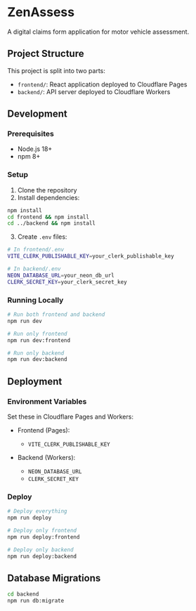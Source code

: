 # ZenAssess

A digital claims form application for motor vehicle assessment.

## Project Structure

This project is split into two parts:

- `frontend/`: React application deployed to Cloudflare Pages
- `backend/`: API server deployed to Cloudflare Workers

## Development

### Prerequisites

- Node.js 18+
- npm 8+

### Setup

1. Clone the repository
2. Install dependencies:

```bash
npm install
cd frontend && npm install
cd ../backend && npm install
```

3. Create `.env` files:

```bash
# In frontend/.env
VITE_CLERK_PUBLISHABLE_KEY=your_clerk_publishable_key

# In backend/.env
NEON_DATABASE_URL=your_neon_db_url
CLERK_SECRET_KEY=your_clerk_secret_key
```

### Running Locally

```bash
# Run both frontend and backend
npm run dev

# Run only frontend
npm run dev:frontend

# Run only backend
npm run dev:backend
```

## Deployment

### Environment Variables

Set these in Cloudflare Pages and Workers:

- Frontend (Pages):
  - `VITE_CLERK_PUBLISHABLE_KEY`

- Backend (Workers):
  - `NEON_DATABASE_URL`
  - `CLERK_SECRET_KEY`

### Deploy

```bash
# Deploy everything
npm run deploy

# Deploy only frontend
npm run deploy:frontend

# Deploy only backend
npm run deploy:backend
```

## Database Migrations

```bash
cd backend
npm run db:migrate
```